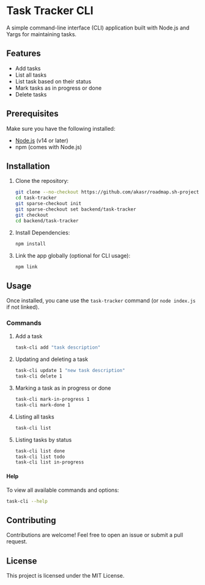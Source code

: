 # Task Tracker CLI

A simple command-line interface (CLI) application built with Node.js and Yargs for maintaining tasks.

## Features

- Add tasks
- List all tasks
- List task based on their status
- Mark tasks as in progress or done
- Delete tasks

## Prerequisites

Make sure you have the following installed:
- [Node.js](https://nodejs.org/) (v14 or later)
- npm (comes with Node.js)

## Installation

1. Clone the repository:

    ```bash
    git clone --no-checkout https://github.com/akasr/roadmap.sh-projects.git task-tracker
    cd task-tracker
    git sparse-checkout init
    git sparse-checkout set backend/task-tracker
    git checkout
    cd backend/task-tracker
    ```

2. Install Dependencies:

    ```bash
    npm install  
    ```

3. Link the app globally (optional for CLI usage):

    ```bash
    npm link  
    ```

## Usage

Once installed, you cane use the `task-tracker` command (or `node index.js` if not linked).

### Commands

1. Add a task

    ```bash
    task-cli add "task description"
    ```

2. Updating and deleting a task

    ```bash
    task-cli update 1 "new task description"
    task-cli delete 1
    ```

3. Marking a task as in progress or done

    ```bash
    task-cli mark-in-progress 1
    task-cli mark-done 1
    ```

4. Listing all tasks 

    ```bash
    task-cli list
    ```

5. Listing tasks by status

    ```bash
    task-cli list done
    task-cli list todo
    task-cli list in-progress
    ```
#### Help
To view all available commands and options:
```bash
task-cli --help
```

## Contributing
Contributions are welcome! Feel free to open an issue or submit a pull request.

## License
This project is licensed under the MIT License.
